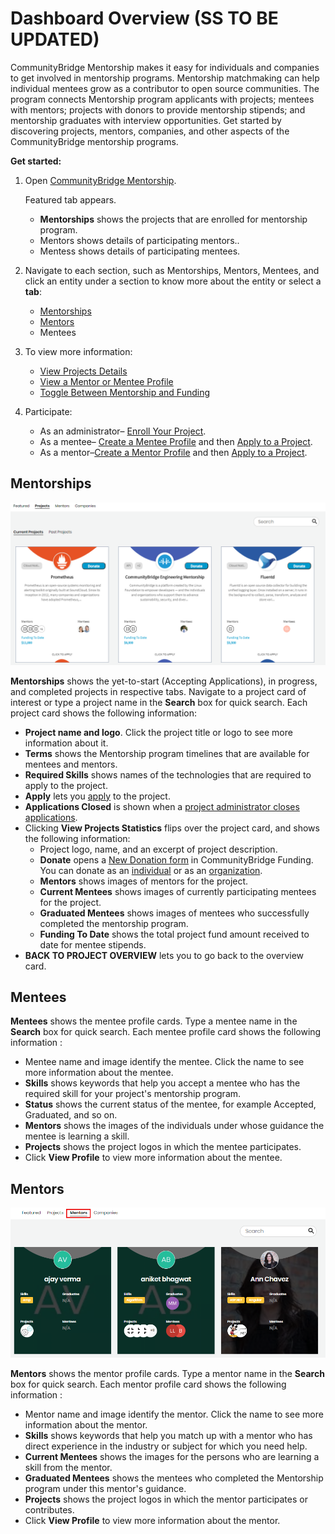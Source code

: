 # Dashboard Overview \(SS TO BE UPDATED\)

CommunityBridge Mentorship makes it easy for individuals and companies to get involved in mentorship programs. Mentorship matchmaking can help individual mentees grow as a contributor to open source communities. The program connects Mentorship program applicants with projects; mentees with mentors; projects with donors to provide mentorship stipends; and mentorship graduates with interview opportunities. Get started by discovering projects, mentors, companies, and other aspects of the CommunityBridge mentorship programs.

**Get started:**

1. Open [CommunityBridge Mentorship](https://people.communitybridge.org/).

   Featured tab appears.

   * **Mentorships** shows the projects that are enrolled for mentorship program.
   * Mentors shows details of participating mentors..
   * Mentess shows details of participating mentees.

2. Navigate to each section, such as Mentorships, Mentors, Mentees, and click an entity under a section to know more about the entity or select a **tab**:
   * [Mentorships](./#DashboardOverview-Projects)
   * [Mentors](./#DashboardOverview-Mentors)
   * Mentees
3. To view more information:
   * [View Projects Details](view-projects-details.md)
   * [View a Mentor or Mentee Profile](view-a-mentor-or-mentee-profile.md)
   * [Toggle Between Mentorship and Funding](../../crowd-funding/dashboard/toggle-between-funding-and-mentorship-for-a-project.md)
4. Participate:
   * As an administrator– [Enroll Your Project](../administrators/enroll-your-project/).
   * As a mentee– [Create a Mentee Profile](../mentees/become-a-mentee/create-a-mentee-profile.md) and then [Apply to a Project](../mentees/become-a-mentee/apply-to-a-project.md).
   * As a mentor–[Create a Mentor Profile](../mentors/become-a-mentor/create-a-mentor-profile.md) and then [Apply to a Project](../mentors/become-a-mentor/apply-to-or-remove-your-application-from-a-project.md#apply-to-a-project).

## Mentorships <a id="DashboardOverview-Projects"></a>

![Project Overview](../../../.gitbook/assets/project-overview%20%281%29.png)

**Mentorships** shows the yet-to-start \(Accepting Applications\), in progress, and completed projects in respective tabs. Navigate to a project card of interest or type a project name in the **Search** box for quick search. Each project card shows the following information:

* **Project name and logo**. Click the project title or logo to see more information about it.
* **Terms** shows the Mentorship program timelines that are available for mentees and mentors.
* **Required Skills** shows names of the technologies that are required to apply to the project.
* **Apply** lets you [apply](../mentees/become-a-mentee/apply-to-a-project.md) to the project.
* **Applications Closed** is shown when a [project administrator closes applications](../administrators/open-or-close-mentorship-applications.md).
* Clicking **View Projects Statistics** flips over the project card, and shows the following information:
  * Project logo, name, and an excerpt of project description.
  * **Donate** opens a [New Donation form](../../crowd-funding/donate-sponsor/donate-as-an-individual.md#result-new-donation-form-appears) in CommunityBridge Funding. You can donate as an [individual](../../crowd-funding/donate-sponsor/donate-as-an-individual.md) or as an [organization](../../crowd-funding/donate-sponsor/donate-as-a-sponsor/).
  * **Mentors** shows images of mentors for the project.
  * **Current Mentees** shows images of currently participating mentees for the project.
  * **Graduated Mentees** shows images of mentees who successfully completed the mentorship program.
  * **Funding To Date** shows the total project fund amount received to date for mentee stipends.
* **BACK TO PROJECT OVERVIEW** lets you to go back to the overview card.

## Mentees <a id="DashboardOverview-Mentors"></a>

**Mentees** shows the mentee profile cards. Type a mentee name in the **Search** box for quick search. Each mentee profile card shows the following information :

* Mentee name and image identify the mentee. Click the name to see more information about the mentee.
* **Skills** shows keywords that help you accept a mentee who has the required skill for your project's mentorship program.
* **Status** shows the current status of the mentee, for example Accepted, Graduated, and so on.
* **Mentors** shows the images of the individuals under whose guidance the mentee is learning a skill.
* **Projects** shows the project logos in which the mentee participates.
* Click **View Profile** to view more information about the mentee.

## Mentors <a id="DashboardOverview-Mentors"></a>

![Mentors](../../../.gitbook/assets/mentors-tab.png)

**Mentors** shows the mentor profile cards. Type a mentor name in the **Search** box for quick search. Each mentor profile card shows the following information :

* Mentor name and image identify the mentor. Click the name to see more information about the mentor.
* **Skills** shows keywords that help you match up with a mentor who has direct experience in the industry or subject for which you need help.
* **Current Mentees** shows the images for the persons who are learning a skill from the mentor.
* **Graduated Mentees** shows the mentees who completed the Mentorship program under this mentor's guidance.
* **Projects** shows the project logos in which the mentor participates or contributes.
* Click **View Profile** to view more information about the mentor.

